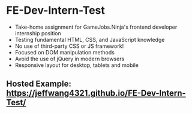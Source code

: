 # FE-Dev-Intern-Test
- Take-home assignment for GameJobs.Ninja's frontend developer internship position 
- Testing fundamental HTML, CSS, and JavaScript knowledge
- No use of third-party CSS or JS framework!
- Focused on DOM manipulation methods 
- Avoid the use of jQuery in modern browsers
- Responsive layout for desktop, tablets and mobile
## Hosted Example: https://jeffwang4321.github.io/FE-Dev-Intern-Test/


